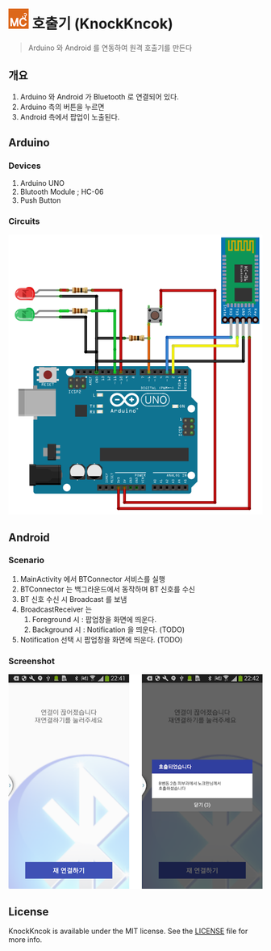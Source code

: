 # ![makecube](makecube.png) 호출기 (KnockKncok)
> Arduino 와 Android 를 연동하여 원격 호출기를 만든다

## 개요

1. Arduino 와 Android 가 Bluetooth 로 연결되어 있다.
2. Arduino 측의 버튼을 누르면
3. Android 측에서 팝업이 노출된다.

## Arduino

### Devices

1. Arduino UNO
2. Blutooth Module ; HC-06
3. Push Button

### Circuits

![Circuits](knocker_circuit.png)

## Android

### Scenario

1. MainActivity 에서 BTConnector 서비스를 실행
2. BTConnector 는 백그라운드에서 동작하며 BT 신호를 수신
3. BT 신호 수신 시 Broadcast 를 보냄
4. BroadcastReceiver 는 
    1. Foreground 시 : 팝업창을 화면에 띄운다.
    2. Background 시 : Notification 을 띄운다. (TODO)
5. Notification 선택 시 팝업창을 화면에 띄운다. (TODO)

### Screenshot

![Screenshot](screenshot.png)

## License

KnockKncok is available under the MIT license. See the [LICENSE](LICENSE) file for more info.